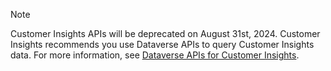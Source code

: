 > [!NOTE]
> Customer Insights APIs will be deprecated on August 31st, 2024. Customer Insights recommends you use Dataverse APIs to query Customer Insights data. For more information, see [Dataverse APIs for Customer Insights](../dv-odata.md).